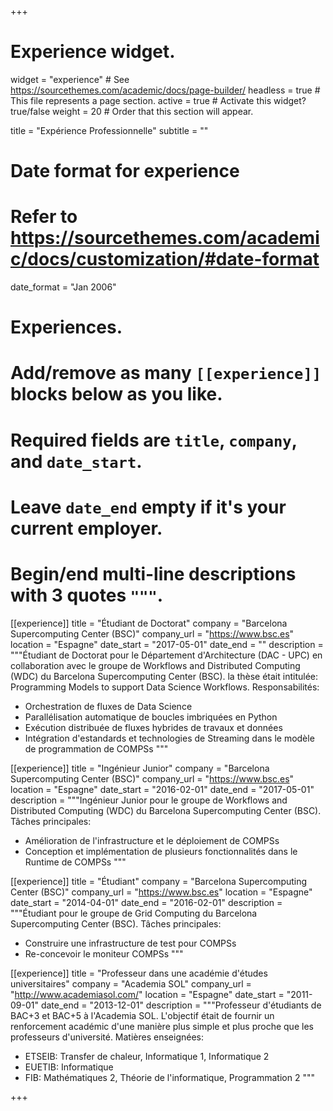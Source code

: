 +++
# Experience widget.
widget = "experience"  # See https://sourcethemes.com/academic/docs/page-builder/
headless = true  # This file represents a page section.
active = true  # Activate this widget? true/false
weight = 20  # Order that this section will appear.

title = "Expérience Professionnelle"
subtitle = ""

# Date format for experience
#   Refer to https://sourcethemes.com/academic/docs/customization/#date-format
date_format = "Jan 2006"

# Experiences.
#   Add/remove as many `[[experience]]` blocks below as you like.
#   Required fields are `title`, `company`, and `date_start`.
#   Leave `date_end` empty if it's your current employer.
#   Begin/end multi-line descriptions with 3 quotes `"""`.
[[experience]]
  title = "Étudiant de Doctorat"
  company = "Barcelona Supercomputing Center (BSC)"
  company_url = "https://www.bsc.es"
  location = "Espagne"
  date_start = "2017-05-01"
  date_end = ""
  description = """Étudiant de Doctorat pour le Département d'Architecture (DAC - UPC) en collaboration avec le groupe
  de Workflows and Distributed Computing (WDC) du Barcelona Supercomputing Center (BSC). la thèse était intitulée: Programming
  Models to support Data Science Workflows.
  Responsabilités:
  
  * Orchestration de fluxes de Data Science
  * Parallélisation automatique de boucles imbriquées en Python
  * Exécution distribuée de fluxes hybrides de travaux et données
  * Intégration d'estandards et technologies de Streaming dans le modèle de programmation de COMPSs
  """
  
[[experience]]
  title = "Ingénieur Junior"
  company = "Barcelona Supercomputing Center (BSC)"
  company_url = "https://www.bsc.es"
  location = "Espagne"
  date_start = "2016-02-01"
  date_end = "2017-05-01"
  description = """Ingénieur Junior pour le groupe de Workflows and Distributed Computing (WDC) du Barcelona Supercomputing Center (BSC). 
  Tâches principales:
  
  * Amélioration de l'infrastructure et le déploiement de COMPSs
  * Conception et implémentation de plusieurs fonctionnalités dans le Runtime de COMPSs
  """
  
[[experience]]
  title = "Étudiant"
  company = "Barcelona Supercomputing Center (BSC)"
  company_url = "https://www.bsc.es"
  location = "Espagne"
  date_start = "2014-04-01"
  date_end = "2016-02-01"
  description = """Étudiant pour le groupe de Grid Computing du Barcelona Supercomputing Center (BSC). 
  Tâches principales:
  
  * Construire une infrastructure de test pour COMPSs
  * Re-concevoir le moniteur COMPSs
  """
  
[[experience]]
  title = "Professeur dans une académie d'études universitaires"
  company = "Academia SOL"
  company_url = "http://www.academiasol.com/"
  location = "Espagne"
  date_start = "2011-09-01"
  date_end = "2013-12-01"
  description = """Professeur d'étudiants de BAC+3 et BAC+5 à l'Academia SOL. L'objectif était de fournir un renforcement
  académic d'une manière plus simple et plus proche que les professeurs d'université. 
  Matières enseignées:
  
  * ETSEIB: Transfer de chaleur, Informatique 1, Informatique 2
  * EUETIB: Informatique
  * FIB: Mathématiques 2, Théorie de l'informatique, Programmation 2
  """
  
+++
